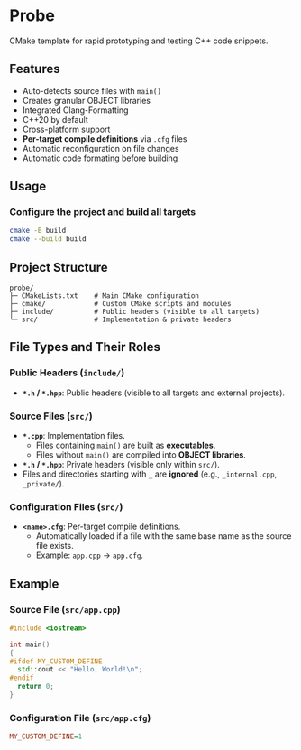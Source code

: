 # Probe

CMake template for rapid prototyping and testing C++ code snippets.

## Features
- Auto-detects source files with `main()`
- Creates granular OBJECT libraries
- Integrated Clang-Formatting
- C++20 by default
- Cross-platform support
- **Per-target compile definitions** via `.cfg` files
- Automatic reconfiguration on file changes
- Automatic code formating before building

## Usage
### Configure the project and build all targets
```bash
cmake -B build
cmake --build build
```

## Project Structure
```
probe/
├─ CMakeLists.txt    # Main CMake configuration
├─ cmake/            # Custom CMake scripts and modules
├─ include/          # Public headers (visible to all targets)
└─ src/              # Implementation & private headers
```

## File Types and Their Roles
### Public Headers (`include/`)
- **`*.h` / `*.hpp`**: Public headers (visible to all targets and external projects).

### Source Files (`src/`)
- **`*.cpp`**: Implementation files.
  - Files containing `main()` are built as **executables**.
  - Files without `main()` are compiled into **OBJECT libraries**.
- **`*.h` / `*.hpp`**: Private headers (visible only within `src/`).
- Files and directories starting with `_` are **ignored** (e.g., `_internal.cpp`, `_private/`).

### Configuration Files (`src/`)
- **`<name>.cfg`**: Per-target compile definitions.
  - Automatically loaded if a file with the same base name as the source file exists.
  - Example: `app.cpp` → `app.cfg`.

## Example
### Source File (`src/app.cpp`)
```cpp
#include <iostream>

int main()
{
#ifdef MY_CUSTOM_DEFINE
  std::cout << "Hello, World!\n";
#endif
  return 0;
}
```
### Configuration File (`src/app.cfg`)
```cfg
MY_CUSTOM_DEFINE=1
```

